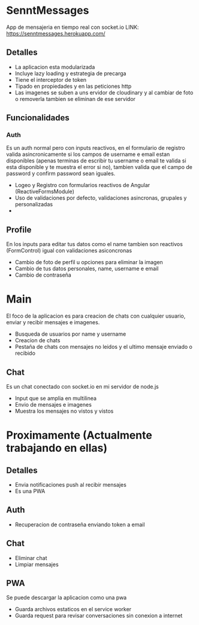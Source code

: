 # SenntMessages
App de mensajeria en tiempo real con socket.io
LINK: https://senntmessages.herokuapp.com/

## Detalles
* La aplicacion esta modularizada
* Incluye lazy loading y estrategia de precarga
* Tiene el interceptor de token
* Tipado en propiedades y en las peticiones http
* Las imagenes se suben a uns ervidor de cloudinary y al cambiar de foto o removerla tambien se eliminan de ese servidor

## Funcionalidades
### Auth
Es un auth normal pero con inputs reactivos, en el formulario de registro valida asincronicamente si los campos de username e email estan disponibles (apenas terminas de escribir tu username o email te valida si esta disponible y te muestra el error si no), tambien valida que el campo de password y confirm password sean iguales.

* Logeo y Registro con formularios reactivos de Angular (ReactiveFormsModule)
* Uso de validaciones por defecto, validaciones asincronas, grupales y personalizadas
* 

## Profile
En los inputs para editar tus datos como el name tambien son reactivos (FormControl) igual con validaciones asiconcronas

* Cambio de foto de perfil u opciones para eliminar la imagen
* Cambio de tus datos personales, name, username e email
* Cambio de contraseña

# Main
El foco de la aplicacion es para creacion de chats con cualquier usuario, enviar y recibir mensajes e imagenes.

* Busqueda de usuarios por name y username
* Creacion de chats
* Pestaña de chats con mensajes no leidos y el ultimo mensaje enviado o recibido

## Chat
Es un chat conectado con socket.io en mi servidor de node.js

* Input que se amplia en multilinea
* Envio de mensajes e imagenes
* Muestra los mensajes no vistos y vistos


# Proximamente (Actualmente trabajando en ellas)

## Detalles
* Envia notificaciones push al recibir mensajes
* Es una PWA

## Auth
* Recuperacion de contraseña enviando token a email

## Chat
* Eliminar chat
* Limpiar mensajes

## PWA
Se puede descargar la aplicacion como una pwa

* Guarda archivos estaticos en el service worker
* Guarda request para revisar conversaciones sin conexion a internet
